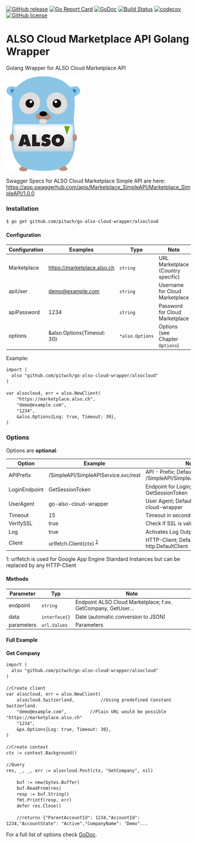 [![GitHub release](https://img.shields.io/github/tag/pitwch/go-also-cloud-wrapper.svg?label=latest&colorB=orange)](https://github.com/pitwch/go-also-cloud-wrapper/releases/latest)
[![Go Report Card](https://goreportcard.com/badge/github.com/pitwch/go-also-cloud-wrapper)](https://goreportcard.com/report/github.com/pitwch/go-also-cloud-wrapper)
[![GoDoc](https://godoc.org/github.com/pitwch/go-also-cloud-wrapper/alsocloud?status.svg)](https://godoc.org/github.com/pitwch/go-also-cloud-wrapper/alsocloud)
[![Build Status](https://travis-ci.org/pitwch/go-also-cloud-wrapper.svg?branch=master)](https://travis-ci.org/pitwch/go-also-cloud-wrapper)
[![codecov](https://codecov.io/gh/pitwch/go-also-cloud-wrapper/branch/master/graph/badge.svg)](https://codecov.io/gh/pitwch/go-also-cloud-wrapper)
[![GitHub license](https://img.shields.io/github/license/pitwch/go-also-cloud-wrapper.svg)](https://github.com/pitwch/go-also-cloud-wrapper/blob/master/LICENSE)

# ALSO Cloud Marketplace API Golang Wrapper

Golang Wrapper for ALSO Cloud Marketplace API


![alt text](https://raw.githubusercontent.com/pitwch/go-also-cloud-wrapper/master/_assets/img/gopher-also.png "ALSO Cloud Marketplace API Golang Wrapper")

Swagger Specs for ALSO Cloud Marketplace Simple API are here:
https://app.swaggerhub.com/apis/Marketplace_SimpleAPI/Marketplace_SimpleAPI/1.0.0

### Installation

```bash
$ go get github.com/pitwch/go-also-cloud-wrapper/alsocloud
```


#### Configuration


| Configuration | Examples                    | Type            | Note                                  |
|---------------|-----------------------------|-----------------|---------------------------------------|
| Marketplace   | https://marketplace.also.ch | `string`        | URL Marketplace (Country specific)    |
| apiUser       | demo@example.com            | `string`        | Username for Cloud Marketplace        |
| apiPassword   | 1234                        | `string`        | Password for Cloud Marketplace        |
| options       | &also.Options{Timeout: 30}  | `*also.Options` | Options (see Chapter `Options`)       |


Example:

```golang
import (
  also "github.com/pitwch/go-also-cloud-wrapper/alsocloud"
)

var alsocloud, err = also.NewClient(
	"https://marketplace.also.ch",
	"demo@example.com",
	"1234",
	&also.Options{Log: true, Timeout: 30},
)
```


### Options

Options are **optional**:

| Option        | Example                              | Note                                                         |
|---------------|--------------------------------------|--------------------------------------------------------------|
| APIPrefix     | /SimpleAPI/SimpleAPIService.svc/rest | API - Prefix; Default = /SimpleAPI/SimpleAPIService.svc/rest |
| LoginEndpoint | GetSessionToken                      | Endpoint for Login; Default = GetSessionToken                |
| UserAgent     | go-also-cloud-wrapper                | User Agent; Default = go-also-cloud-wrapper                  |
| Timeout       | 15                                   | Timeout in seconds                                           |
| VerifySSL     | true                                 | Check if SSL is valid                                        |
| Log           | true                                 | Activates Log Output; Default = false                        |
| Client        | urlfetch.Client(ctx) <sup>[1](#urlfetch)</sup>                | HTTP-Client; Default = http.DefaultClient                    |

<a name="urlfetch">1</a>: urlfetch is used for Google App Engine Standard Instances but can be replaced by any HTTP-Client



#### Methods


| Parameter  | Typ           | Note                                                          |
|------------|---------------|---------------------------------------------------------------|
| endpoint   | `string`      | Endpoint ALSO Cloud Marketplace; f.ex. GetCompany, GetUser... |
| data       | `interface{}` | Date (automatic conversion to JSON)                           |
| parameters | `url.Values`  | Parameters                                                    |


#### Full Example

**Get Company**

```golang
import (
  also "github.com/pitwch/go-also-cloud-wrapper/alsocloud"
)

//Create client
var alsocloud, err = also.NewClient(
	alsocloud.Switzerland,			//Using predefined Constant Switzerland.  
	"demo@example.com",			//Plain URL would be possible "https://marketplace.also.ch"
	"1234",
	&px.Options{Log: true, Timeout: 30},
)

//Create context
ctx := context.Background()

//Query
res, _, _, err := alsocloud.Post(ctx, "GetCompany", nil)

	buf := new(bytes.Buffer)
	buf.ReadFrom(res)
	resp := buf.String()
	fmt.Printf(resp, err)
	defer res.Close()
	
	//returns {"ParentAccountId": 1234,"AccountId": 1234,"AccountState": "Active","CompanyName": "Demo"...

```

For a full list of options check [GoDoc](https://godoc.org/github.com/pitwch/go-also-cloud-wrapper/alsocloud).
